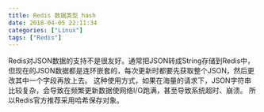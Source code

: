 ```yaml
---
title: Redis 数据类型 hash
date: 2018-04-05 22:11:34
categories: ["Linux"]
tags: ["Redis"]
---
```


Redis对JSON数据的支持不是很友好。通常把JSON转成String存储到Redis中，但现在的JSON数据都是连环嵌套的，每次更新时都要先获取整个JSON，然后更改其中一个字段再放上去。
这种使用方式，如果在海量的请求下，JSON字符串比较复杂，会导致在频繁更新数据使网络I/O跑满，甚至导致系统超时、崩溃。
所以Redis官方推荐采用哈希保存对象。

<!-- more -->